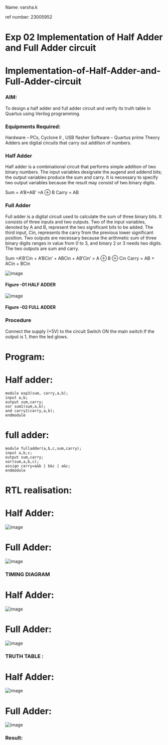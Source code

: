 Name: varsha.k

ref number: 23005952

# Exp 02 Implementation of Half Adder and Full Adder circuit

# Implementation-of-Half-Adder-and-Full-Adder-circuit
### AIM:
To design a half adder and full adder circuit and verify its truth table in Quartus using Verilog programming.

### Equipments Required:
Hardware – PCs, Cyclone II , USB flasher
Software – Quartus prime
Theory
Adders are digital circuits that carry out addition of numbers.

### Half Adder
Half adder is a combinational circuit that performs simple addition of two binary numbers. The input variables designate the augend and addend bits; the output variables produce the sum and carry. It is necessary to specify two output variables because the result may consist of two binary digits.

Sum = A’B+AB’ =A ⊕ B Carry = AB

### Full Adder
Full adder is a digital circuit used to calculate the sum of three binary bits. It consists of three inputs and two outputs. Two of the input variables, denoted by A and B, represent the two significant bits to be added. The third input, Cin, represents the carry from the previous lower significant position. Two outputs are necessary because the arithmetic sum of three binary digits ranges in value from 0 to 3, and binary 2 or 3 needs two digits. The two outputs are sum and carry.

Sum =A’B’Cin + A’BCin’ + ABCin + AB’Cin’ = A ⊕ B ⊕ Cin Carry = AB + ACin + BCin

 ![image](https://user-images.githubusercontent.com/36288975/163552156-a13e5a56-c638-4110-97d9-8896907c8d25.png)

#### Figure -01 HALF ADDER 


![image](https://user-images.githubusercontent.com/36288975/163552057-b3547877-6d07-45b4-b7e0-bcfebfad9e1d.png)

#### Figure -02 FULL ADDER 

### Procedure

Connect the supply (+5V) to the circuit
Switch ON the main switch
If the output is 1, then the led glows.
### 
# Program:
# Half adder:
```
module exp3(sum, carry,a,b); 
input a,b; 
output sum,carry; 
xor sum1(sum,a,b); 
and carry1(carry,a,b); 
endmodule
```
# full adder:
```
module fulladder(a,b,c,sum,carry);
input a,b,c;
output sum,carry;
xor(sum,a,b,c);
assign carry=a&b | b&c | a&c;
endmodule
```

# RTL realisation:
# Half Adder:
![image](https://github.com/Varshakumaran/Exp-02-Implementation-of-Half-Adder-and-Full-Adder-circuit/assets/144979367/6422ea4e-c4b9-495b-ae95-2a4aea82ce4a)
# Full Adder:
![image](https://github.com/Varshakumaran/Exp-02-Implementation-of-Half-Adder-and-Full-Adder-circuit/assets/144979367/fa95f593-9b97-487c-936d-c086f7659e8c)

### TIMING DIAGRAM
# Half Adder:
![image](https://github.com/Varshakumaran/Exp-02-Implementation-of-Half-Adder-and-Full-Adder-circuit/assets/144979367/67923fcf-95b0-433d-ae6f-17757770736a)
# Full Adder:
![image](https://github.com/Varshakumaran/Exp-02-Implementation-of-Half-Adder-and-Full-Adder-circuit/assets/144979367/fea0a5be-d72e-4b78-8ca8-ce09d347044e)

### TRUTH TABLE :
# Half Adder:
![image](https://github.com/Varshakumaran/Exp-02-Implementation-of-Half-Adder-and-Full-Adder-circuit/assets/144979367/7eb3c113-28cb-4388-9f66-0f3853bd9413)
# Full Adder:
![image](https://github.com/Varshakumaran/Exp-02-Implementation-of-Half-Adder-and-Full-Adder-circuit/assets/144979367/61c60d0c-2c50-4286-9c31-c5460ade0e87)

### Result:
